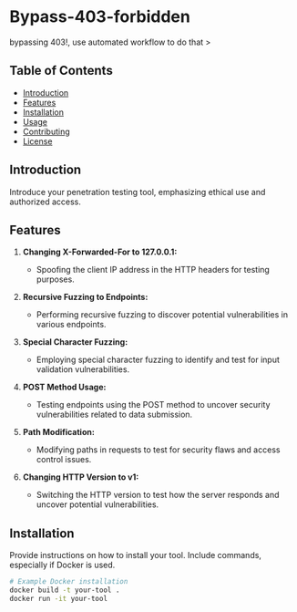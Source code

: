 # Bypass-403-forbidden
bypassing 403!, use automated workflow to do that >
## Table of Contents

- [Introduction](#introduction)
- [Features](#features)
- [Installation](#installation)
- [Usage](#usage)
- [Contributing](#contributing)
- [License](#license)

## Introduction

Introduce your penetration testing tool, emphasizing ethical use and authorized access.

## Features

1. **Changing X-Forwarded-For to 127.0.0.1:**
    - Spoofing the client IP address in the HTTP headers for testing purposes.
  
2. **Recursive Fuzzing to Endpoints:**
    - Performing recursive fuzzing to discover potential vulnerabilities in various endpoints.

3. **Special Character Fuzzing:**
    - Employing special character fuzzing to identify and test for input validation vulnerabilities.

4. **POST Method Usage:**
    - Testing endpoints using the POST method to uncover security vulnerabilities related to data submission.

5. **Path Modification:**
    - Modifying paths in requests to test for security flaws and access control issues.

6. **Changing HTTP Version to v1:**
    - Switching the HTTP version to test how the server responds and uncover potential vulnerabilities.

## Installation

Provide instructions on how to install your tool. Include commands, especially if Docker is used.

```bash
# Example Docker installation
docker build -t your-tool .
docker run -it your-tool
